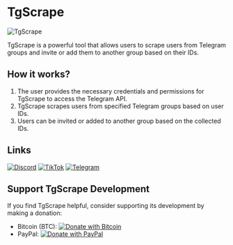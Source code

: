 # TgScrape

![TgScrape](https://media.discordapp.net/attachments/1063432232716488786/1135280616116592660/image.png)

TgScrape is a powerful tool that allows users to scrape users from Telegram groups and invite or add them to another group based on their IDs.

## How it works?

1. The user provides the necessary credentials and permissions for TgScrape to access the Telegram API.
2. TgScrape scrapes users from specified Telegram groups based on user IDs.
3. Users can be invited or added to another group based on the collected IDs.

## Links

[![Discord](https://img.shields.io/badge/Join-Discord-brightgreen?logo=discord)](https://discord.gg/Pr0xyArmyFans)
[![TikTok](https://img.shields.io/badge/Follow-TikTok-red?logo=tiktok)](https://www.tiktok.com/cityofcard)
[![Telegram](https://img.shields.io/badge/Join-Telegram-blue?logo=telegram)](https://t.me/CityOfCard)

## Support TgScrape Development

If you find TgScrape helpful, consider supporting its development by making a donation:

- Bitcoin (BTC): [![Donate with Bitcoin](https://img.shields.io/badge/Donate-Bitcoin-orange?logo=bitcoin)](bc1qkuh0p55ajrd8lh2a6vtrml6k59ygt0zpmcemhx)
- PayPal: [![Donate with PayPal](https://img.shields.io/badge/Donate-PayPal-blue?logo=paypal)](https://paypal.me/PersonalPr0xy)
